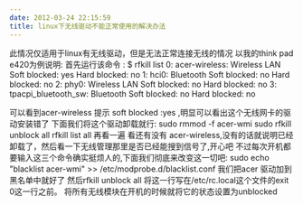 ```yaml
---
date: 2012-03-24 22:15:59
title: linux下无线驱动不能正常使用的解决办法
---
```



此情况仅适用于linux有无线驱动，但是无法正常连接无线的情况
以我的think pad e420为例说明:
首先运行该命令 : $ rfkill list
0: acer-wireless: Wireless LAN
    Soft blocked: yes
    Hard blocked: no
1: hci0: Bluetooth
    Soft blocked: no
    Hard blocked: no
2: phy0: Wireless LAN
    Soft blocked: no
    Hard blocked: no
3: tpacpi_bluetooth_sw: Bluetooth
    Soft blocked: no
    Hard blocked: no

可以看到acer-wireless 提示 soft blocked :yes ,明显可以看出这个无线网卡的驱动安装错了
下面我们将这个驱动卸载就行:
sudo rmmod -f acer-wmi
sudo rfkill unblock all
rfkill list all
再看一遍 看还有没有 acer-wireless,没有的话就说明已经卸载了，然后看一下无线管理那里是否已经能搜到信号了,开心吧
不过每次开机都要输入这三个命令确实挺烦人的,下面我们彻底来改变这一切吧:
sudo echo "blacklist acer-wmi" >> /etc/modprobe.d/blacklist.conf
我们把acer 驱动加到黑名单中就好了
然后rfkill unblock all
将这一行写在/etc/rc.local这个文件的exit 0这一行之前。
将所有无线模块在开机的时候就将它的状态设置为unblocked